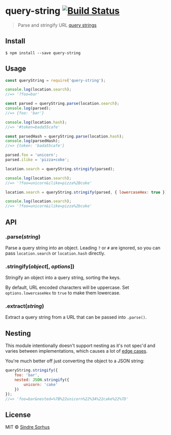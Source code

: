 # query-string [![Build Status](https://travis-ci.org/sindresorhus/query-string.svg?branch=master)](https://travis-ci.org/sindresorhus/query-string)

> Parse and stringify URL [query strings](http://en.wikipedia.org/wiki/Query_string)


## Install

```
$ npm install --save query-string
```


## Usage

```js
const queryString = require('query-string');

console.log(location.search);
//=> '?foo=bar'

const parsed = queryString.parse(location.search);
console.log(parsed);
//=> {foo: 'bar'}

console.log(location.hash);
//=> '#token=bada55cafe'

const parsedHash = queryString.parse(location.hash);
console.log(parsedHash);
//=> {token: 'bada55cafe'}

parsed.foo = 'unicorn';
parsed.ilike = 'pizza+coke';

location.search = queryString.stringify(parsed);

console.log(location.search);
//=> '?foo=unicorn&ilike=pizza%2Bcoke'

location.search = queryString.stringify(parsed, { lowercaseHex: true });

console.log(location.search);
//=> '?foo=unicorn&ilike=pizza%2bcoke'
```


## API

### .parse(*string*)

Parse a query string into an object. Leading `?` or `#` are ignored, so you can pass `location.search` or `location.hash` directly.

### .stringify(*object*[, *options*])

Stringify an object into a query string, sorting the keys.

By default, URL encoded characters will be uppercase. Set `options.lowercaseHex` to `true` to make them lowercase.

### .extract(*string*)

Extract a query string from a URL that can be passed into `.parse()`.


## Nesting

This module intentionally doesn't support nesting as it's not spec'd and varies between implementations, which causes a lot of [edge cases](https://github.com/visionmedia/node-querystring/issues).

You're much better off just converting the object to a JSON string:

```js
queryString.stringify({
	foo: 'bar',
	nested: JSON.stringify({
		unicorn: 'cake'
	})
});
//=> 'foo=bar&nested=%7B%22unicorn%22%3A%22cake%22%7D'
```


## License

MIT © [Sindre Sorhus](https://sindresorhus.com)
